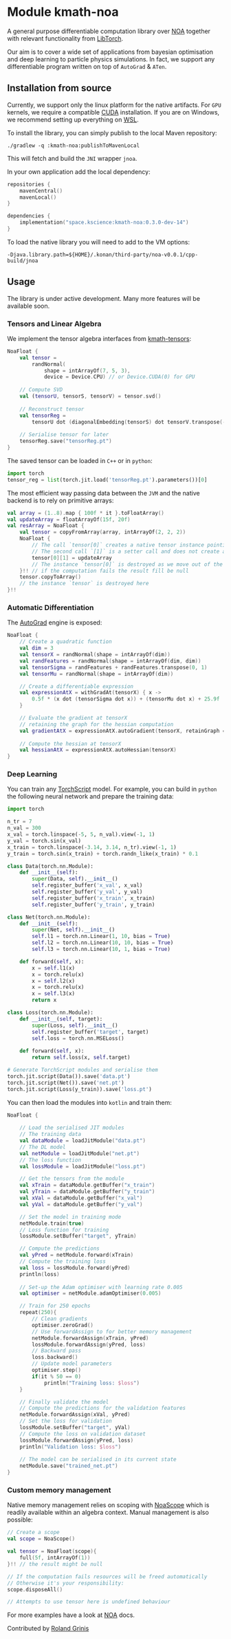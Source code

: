 # Module kmath-noa

A general purpose differentiable computation library over
[NOA](https://github.com/grinisrit/noa.git)
together with relevant functionality from 
[LibTorch](https://pytorch.org/cppdocs). 

Our aim is to cover a wide set of applications 
from bayesian optimisation and deep learning to particle physics
simulations. In fact, we support any 
differentiable program written on top of 
`AutoGrad` & `ATen`.

## Installation from source

Currently, we support only the linux platform for the native artifacts.
For `GPU` kernels, we require a compatible
[CUDA](https://docs.nvidia.com/cuda/cuda-installation-guide-linux/index.html)
installation. If you are on Windows, we recommend setting up
everything on [WSL](https://docs.nvidia.com/cuda/wsl-user-guide/index.html).

To install the library, you can simply publish to the local
Maven repository:
```
./gradlew -q :kmath-noa:publishToMavenLocal
```
This will fetch and build the `JNI` wrapper `jnoa`. 

In your own application add the local dependency:
```kotlin
repositories {
    mavenCentral()
    mavenLocal()
}

dependencies {
    implementation("space.kscience:kmath-noa:0.3.0-dev-14")
}
```
To load the native library you will need to add to the VM options:
```
-Djava.library.path=${HOME}/.konan/third-party/noa-v0.0.1/cpp-build/jnoa
```

## Usage

The library is under active development. Many more features
will be available soon.

### Tensors and Linear Algebra

We implement the tensor algebra interfaces 
from [kmath-tensors](../kmath-tensors):
```kotlin
NoaFloat {
    val tensor = 
        randNormal(
            shape = intArrayOf(7, 5, 3), 
            device = Device.CPU) // or Device.CUDA(0) for GPU
    
    // Compute SVD
    val (tensorU, tensorS, tensorV) = tensor.svd()
    
    // Reconstruct tensor
    val tensorReg =
        tensorU dot (diagonalEmbedding(tensorS) dot tensorV.transpose(-2, -1))
    
    // Serialise tensor for later
    tensorReg.save("tensorReg.pt")
}
```

The saved tensor can be loaded in `C++` or in `python`:
```python
import torch
tensor_reg = list(torch.jit.load('tensorReg.pt').parameters())[0]
```

The most efficient way passing data between the `JVM` and the native backend
is to rely on primitive arrays: 
```kotlin
val array = (1..8).map { 100f * it }.toFloatArray()
val updateArray = floatArrayOf(15f, 20f)
val resArray = NoaFloat {
    val tensor = copyFromArray(array, intArrayOf(2, 2, 2))
    NoaFloat {
        // The call `tensor[0]` creates a native tensor instance pointing to a slice of `tensor`
        // The second call `[1]` is a setter call and does not create any new instances
        tensor[0][1] = updateArray
        // The instance `tensor[0]` is destroyed as we move out of the scope
    }!! // if the computation fails the result fill be null
    tensor.copyToArray()
    // the instance `tensor` is destroyed here
}!!

```

### Automatic Differentiation
The [AutoGrad](https://pytorch.org/tutorials/beginner/blitz/autograd_tutorial.html)
engine is exposed:
```kotlin
NoaFloat {
    // Create a quadratic function
    val dim = 3
    val tensorX = randNormal(shape = intArrayOf(dim))
    val randFeatures = randNormal(shape = intArrayOf(dim, dim))
    val tensorSigma = randFeatures + randFeatures.transpose(0, 1)
    val tensorMu = randNormal(shape = intArrayOf(dim))

    // Create a differentiable expression
    val expressionAtX = withGradAt(tensorX) { x ->
        0.5f * (x dot (tensorSigma dot x)) + (tensorMu dot x) + 25.9f
    }

    // Evaluate the gradient at tensorX
    // retaining the graph for the hessian computation
    val gradientAtX = expressionAtX.autoGradient(tensorX, retainGraph = true)
    
    // Compute the hessian at tensorX
    val hessianAtX = expressionAtX.autoHessian(tensorX)
}
```
### Deep Learning
You can train any [TorchScript](https://pytorch.org/docs/stable/jit.html) model.
For example, you can build in `python` the following neural network
and prepare the training data:

```python
import torch

n_tr = 7
n_val = 300
x_val = torch.linspace(-5, 5, n_val).view(-1, 1)
y_val = torch.sin(x_val)
x_train = torch.linspace(-3.14, 3.14, n_tr).view(-1, 1)
y_train = torch.sin(x_train) + torch.randn_like(x_train) * 0.1

class Data(torch.nn.Module):
    def __init__(self):
        super(Data, self).__init__()
        self.register_buffer('x_val', x_val)
        self.register_buffer('y_val', y_val)
        self.register_buffer('x_train', x_train)
        self.register_buffer('y_train', y_train)

class Net(torch.nn.Module):
    def __init__(self):
        super(Net, self).__init__()
        self.l1 = torch.nn.Linear(1, 10, bias = True)
        self.l2 = torch.nn.Linear(10, 10, bias = True)
        self.l3 = torch.nn.Linear(10, 1, bias = True)

    def forward(self, x):
        x = self.l1(x)
        x = torch.relu(x)
        x = self.l2(x)
        x = torch.relu(x)
        x = self.l3(x)
        return x

class Loss(torch.nn.Module):
    def __init__(self, target):
        super(Loss, self).__init__()
        self.register_buffer('target', target)
        self.loss = torch.nn.MSELoss()
        
    def forward(self, x):
        return self.loss(x, self.target)

# Generate TorchScript modules and serialise them
torch.jit.script(Data()).save('data.pt')
torch.jit.script(Net()).save('net.pt')
torch.jit.script(Loss(y_train)).save('loss.pt')
```

You can then load the modules into `kotlin` and train them:
```kotlin
NoaFloat { 
    
    // Load the serialised JIT modules
    // The training data
    val dataModule = loadJitModule("data.pt")
    // The DL model
    val netModule = loadJitModule("net.pt")
    // The loss function
    val lossModule = loadJitModule("loss.pt")

    // Get the tensors from the module
    val xTrain = dataModule.getBuffer("x_train")
    val yTrain = dataModule.getBuffer("y_train")
    val xVal = dataModule.getBuffer("x_val")
    val yVal = dataModule.getBuffer("y_val")

    // Set the model in training mode
    netModule.train(true)
    // Loss function for training 
    lossModule.setBuffer("target", yTrain)

    // Compute the predictions
    val yPred = netModule.forward(xTrain)
    // Compute the training loss
    val loss = lossModule.forward(yPred)
    println(loss)
    
    // Set-up the Adam optimiser with learning rate 0.005
    val optimiser = netModule.adamOptimiser(0.005)

    // Train for 250 epochs
    repeat(250){
        // Clean gradients
        optimiser.zeroGrad()
        // Use forwardAssign to for better memory management
        netModule.forwardAssign(xTrain, yPred)
        lossModule.forwardAssign(yPred, loss)
        // Backward pass
        loss.backward()
        // Update model parameters 
        optimiser.step()
        if(it % 50 == 0)
            println("Training loss: $loss")
    }

    // Finally validate the model 
    // Compute the predictions for the validation features
    netModule.forwardAssign(xVal, yPred)
    // Set the loss for validation 
    lossModule.setBuffer("target", yVal)
    // Compute the loss on validation dataset
    lossModule.forwardAssign(yPred, loss)
    println("Validation loss: $loss")
    
    // The model can be serialised in its current state
    netModule.save("trained_net.pt")
}

```

### Custom memory management
Native memory management relies on scoping 
with [NoaScope](src/main/kotlin/space/kscience/kmath/noa/memory/NoaScope.kt)
which is readily available within an algebra context.
Manual management is also possible:
```kotlin
// Create a scope
val scope = NoaScope()

val tensor = NoaFloat(scope){
    full(5f, intArrayOf(1))
}!! // the result might be null

// If the computation fails resources will be freed automatically
// Otherwise it's your responsibility:
scope.disposeAll()

// Attempts to use tensor here is undefined behaviour
```

For more examples have a look at 
[NOA](https://github.com/grinisrit/noa) docs.

Contributed by [Roland Grinis](https://github.com/grinisrit)
